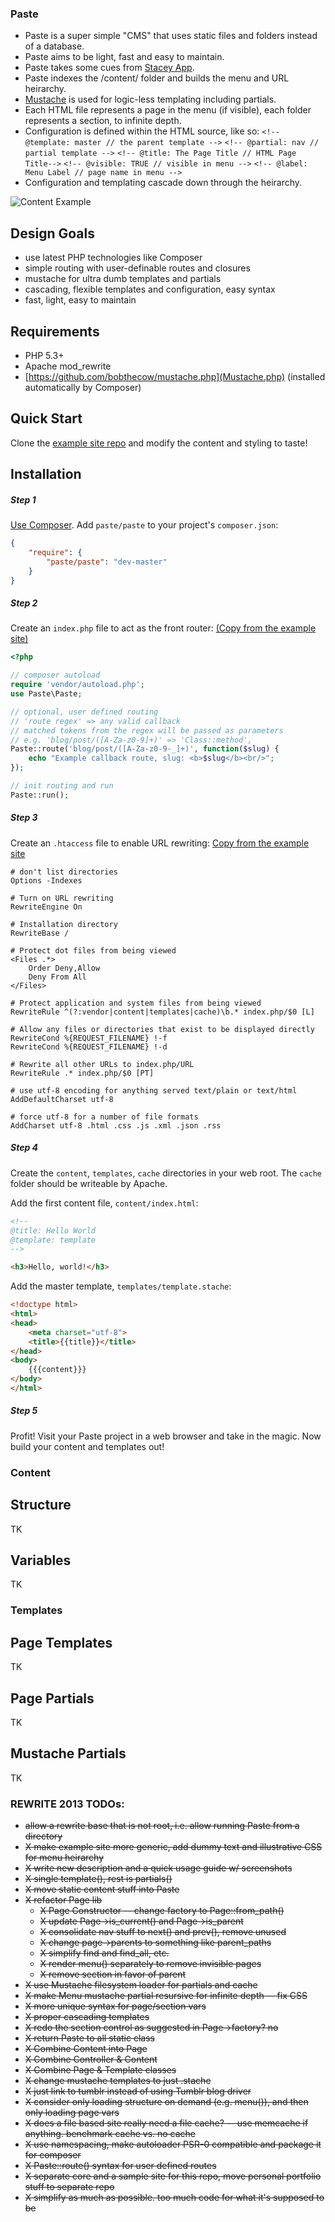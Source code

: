 ### Paste

- Paste is a super simple "CMS" that uses static files and folders instead of a database. 
- Paste aims to be light, fast and easy to maintain. 
- Paste takes some cues from [Stacey App](http://www.staceyapp.com/). 
- Paste indexes the /content/ folder and builds the menu and URL heirarchy. 
- [Mustache](http://mustache.github.io/) is used for logic-less templating including partials.
- Each HTML file represents a page in the menu (if visible), each folder represents a section, to infinite depth.
- Configuration is defined within the HTML source, like so: 
	`<!-- @template: master // the parent template -->` 
	`<!-- @partial: nav // partial template -->` 
	`<!-- @title: The Page Title // HTML Page Title-->` 
	`<!-- @visible: TRUE // visible in menu -->` 
	`<!-- @label: Menu Label // page name in menu -->` 
- Configuration and templating cascade down through the heirarchy.

![Content Example](https://raw.github.com/paste/paste-example/master/assets/images/finder-view.png)  

Design Goals
------------

* use latest PHP technologies like Composer
* simple routing with user-definable routes and closures
* mustache for ultra dumb templates and partials
* cascading, flexible templates and configuration, easy syntax
* fast, light, easy to maintain

Requirements
------------

- PHP 5.3+
- Apache mod_rewrite
- [https://github.com/bobthecow/mustache.php](Mustache.php) (installed automatically by Composer)

Quick Start
-----------
Clone the [example site repo](https://github.com/paste/paste-example) and modify the content and styling to taste!


Installation
------------

##### Step 1
[Use Composer](http://getcomposer.org/). Add `paste/paste` to your project's `composer.json`:
```json
{
    "require": {
        "paste/paste": "dev-master"
    }
}
```

##### Step 2
Create an `index.php` file to act as the front router:
[(Copy from the example site)](https://github.com/paste/paste-example/blob/master/index.php)

```php
<?php

// composer autoload
require 'vendor/autoload.php';
use Paste\Paste;

// optional, user defined routing
// 'route regex' => any valid callback
// matched tokens from the regex will be passed as parameters
// e.g. 'blog/post/([A-Za-z0-9]+)' => 'Class::method',
Paste::route('blog/post/([A-Za-z0-9-_]+)', function($slug) { 
	echo "Example callback route, slug: <b>$slug</b><br/>";
});

// init routing and run
Paste::run();
```
##### Step 3
Create an `.htaccess` file to enable URL rewriting:
[Copy from the example site](https://github.com/paste/paste-example/blob/master/.htaccess) 

```htaccess
# don't list directories
Options -Indexes

# Turn on URL rewriting
RewriteEngine On

# Installation directory
RewriteBase /

# Protect dot files from being viewed
<Files .*>
	Order Deny,Allow
	Deny From All
</Files>

# Protect application and system files from being viewed
RewriteRule ^(?:vendor|content|templates|cache)\b.* index.php/$0 [L]

# Allow any files or directories that exist to be displayed directly
RewriteCond %{REQUEST_FILENAME} !-f
RewriteCond %{REQUEST_FILENAME} !-d

# Rewrite all other URLs to index.php/URL
RewriteRule .* index.php/$0 [PT]

# use utf-8 encoding for anything served text/plain or text/html
AddDefaultCharset utf-8

# force utf-8 for a number of file formats
AddCharset utf-8 .html .css .js .xml .json .rss
```
##### Step 4
Create the `content`, `templates`, `cache` directories in your web root. The `cache` folder should be writeable by Apache.

Add the first content file, `content/index.html`:

```html
<!-- 
@title: Hello World
@template: template
-->

<h3>Hello, world!</h3>
```

Add the master template, `templates/template.stache`:

```html
<!doctype html>
<html>
<head>
	<meta charset="utf-8">
	<title>{{title}}</title>
</head>
<body>
	{{{content}}}
</body>
</html>
```

##### Step 5
Profit! Visit your Paste project in a web browser and take in the magic. Now build your content and templates out!


### Content

Structure
---------
TK

Variables
---------
TK

### Templates

Page Templates
--------------
TK

Page Partials
-------------
TK

Mustache Partials
-----------------
TK



### REWRITE 2013 TODOs:

<del>


- allow a rewrite base that is not root, i.e. allow running Paste from a directory
- X make example site more generic, add dummy text and illustrative CSS for menu heirarchy
- X write new description and a quick usage guide w/ screenshots
- X single template(), rest is partials()
- X move static content stuff into Paste
- X refactor Page lib
	- X Page Constructor -- change factory to Page::from_path()
	- X update Page->is_current() and Page->is\_parent
	- X consolidate nav stuff to next() and prev(), remove unused
	- X change page->parents to something like parent_paths
	- X simplify find and find_all, etc.
	- X render menu() separately to remove invisible pages
	- X remove section in favor of parent
- X use Mustache filesystem loader for partials and cache
- X make Menu mustache partial resursive for infinite depth -- fix CSS
- X more unique syntax for page/section vars
- X proper cascading templates
- X redo the section control as suggested in Page->factory? no
- X return Paste to all static class
- X Combine Content into Page
- X Combine Controller & Content
- X Combine Page & Template classes
- X change mustache templates to just .stache
- X just link to tumblr instead of using Tumblr blog driver
- X consider only loading structure on demand (e.g. menu()), and then only loading page vars
- X does a file based site really need a file cache? -- use memcache if anything. benchmark cache vs. no cache
- X use namespacing, make autoloader PSR-0 compatible and package it for composer
- X Paste::route() syntax for user defined routes
- X separate core and a sample site for this repo, move personal portfolio stuff to separate repo
- X simplify as much as possible. too much code for what it's supposed to be

</del>